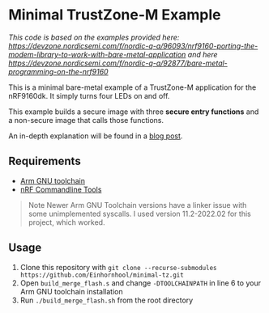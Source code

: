 # Minimal TrustZone-M Example
*This code is based on the examples provided here: https://devzone.nordicsemi.com/f/nordic-q-a/96093/nrf9160-porting-the-modem-library-to-work-with-bare-metal-application*
*and here https://devzone.nordicsemi.com/f/nordic-q-a/92877/bare-metal-programming-on-the-nrf9160*

This is a minimal bare-metal example of a TrustZone-M application for the nRF9160dk.
It simply turns four LEDs on and off.

This example builds a secure image with three **secure entry functions** and a non-secure image that calls those functions.

An in-depth explanation will be found in a [blog post](https://lenas-fieldnotes.de/minimal-tz/).

## Requirements
- [Arm GNU toolchain](https://developer.arm.com/Tools%20and%20Software/GNU%20Toolchain)
- [nRF Commandline Tools](https://www.nordicsemi.com/Products/Development-tools/nRF-Command-Line-Tools)

> Note
> Newer Arm GNU Toolchain versions have a linker issue with some unimplemented syscalls.
> I used version 11.2-2022.02 for this project, which worked.

## Usage
1. Clone this repository with `git clone --recurse-submodules https://github.com/Einhornhool/minimal-tz.git`
2. Open `build_merge_flash.s` and change `-DTOOLCHAINPATH` in line 6 to your Arm GNU toolchain installation
3. Run `./build_merge_flash.sh` from the root directory
